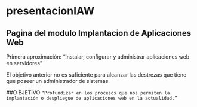 # presentacionIAW
## Pagina del modulo Implantacion de Aplicaciones Web

Primera aproximación:
“Instalar, configurar y administrar aplicaciones web en servidores”

El objetivo anterior no es suficiente para alcanzar las destrezas que tiene que poseer un administrador de sistemas.


##O BJETIVO
``
“Profundizar en los procesos que nos permiten la implantación o despliegue de aplicaciones web en la actualidad.”
``
